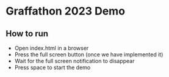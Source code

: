# Graffathon 2023 Demo

## How to run
- Open index.html in a browser
- Press the full screen button (once we have implemented it)
- Wait for the full screen notification to disappear
- Press space to start the demo
